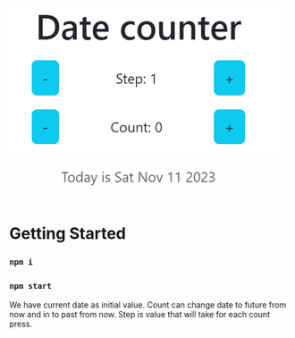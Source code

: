 ![alt text](./img.png)

# Getting Started

### `npm i`

### `npm start`

We have current date as initial value. Count can change date to future from now
and in to past from now. Step is value that will take for each count press.